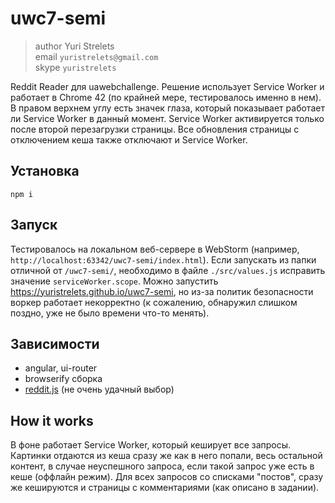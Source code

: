 # uwc7-semi

> author Yuri Strelets<br/>
> email `yuristrelets@gmail.com`<br/>
> skype `yuristrelets`

Reddit Reader для uawebchallenge.
Решение использует Service Worker и работает в Chrome 42 (по крайней мере, тестировалось именно в нем).
В правом верхнем углу есть значек глаза, который показывает работает ли Service Worker в данный момент.
Service Worker активируется только после второй перезагрузки страницы.
Все обновления страницы с отключением кеша также отключают и Service Worker.


## Установка
```
npm i
```


## Запуск
Тестировалось на локальном веб-сервере в WebStorm (например, `http://localhost:63342/uwc7-semi/index.html`).
Если запускать из папки отличной от `/uwc7-semi/`,
необходимо в файле `./src/values.js` исправить значение `serviceWorker.scope`.
Можно запустить https://yuristrelets.github.io/uwc7-semi,
но из-за политик безопасности воркер работает некорректно
(к сожалению, обнаружил слишком поздно, уже не было времени что-то менять).


## Зависимости

 * angular, ui-router
 * browserify сборка
 * [reddit.js](https://github.com/sahilm/reddit.js) (не очень удачный выбор)


## How it works

В фоне работает Service Worker, который кеширует все запросы.
Картинки отдаются из кеша сразу же как в него попали, весь остальной контент,
в случае неуспешного запроса, если такой запрос уже есть в кеше (оффлайн режим).
Для всех запросов со списками "постов", сразу же кешируются и страницы с комментариями (как описано в задании).